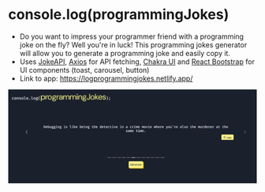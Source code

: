 # console.log(programmingJokes)
* Do you want to impress your programmer friend with a programming joke on the fly? Well you're in luck! This programming jokes generator will allow you to generate a programming joke and easily copy it. 
* Uses [JokeAPI](https://sv443.net/jokeapi/v2/), [Axios](https://axios-http.com/docs/intro) for API fetching, [Chakra UI](https://v2.chakra-ui.com/) and [React Bootstrap](https://react-bootstrap.netlify.app/) for UI components (toast, carousel, button)
* Link to app: https://logprogrammingjokes.netlify.app/

![alt text](image.png)